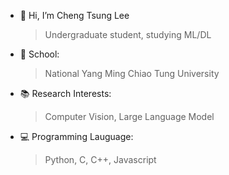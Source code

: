 - 👋 Hi, I’m Cheng Tsung Lee
  > Undergraduate student, studying ML/DL

- 🏫 School:
  > National Yang Ming Chiao Tung University

- 📚 Research Interests:
  > Computer Vision, Large Language Model

- 💻 Programming Lauguage:
  > Python, C, C++, Javascript

<!---
LoveLeeJames/LoveLeeJames is a ✨ special ✨ repository because its `README.md` (this file) appears on your GitHub profile.
You can click the Preview link to take a look at your changes.
--->
